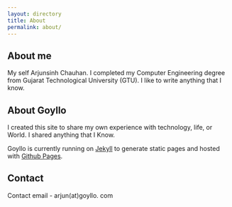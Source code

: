 ```yaml
---
layout: directory
title: About
permalink: about/
---
```


## About me  ##

My self Arjunsinh Chauhan. I completed my Computer Engineering degree from Gujarat Technological University (GTU). I like to write anything that I know.


## About Goyllo  ##

I created this site to share my own experience with technology, life, or World. I shared anything that I Know. 

Goyllo is currently running on <a href="/jekyll/jekyll-vs-wordpress/" target="_blank">Jekyll</a> to generate static pages and hosted with <a href="https://pages.github.com" rel="nofollow" target="_blank">Github Pages</a>. 

## Contact ##
Contact email - arjun(at)goyllo. com


